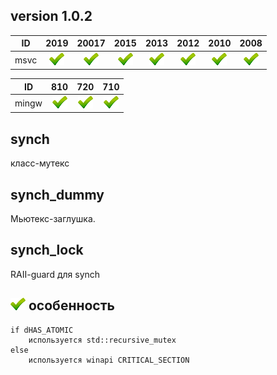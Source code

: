﻿
[P]: ../images/progress.png
[V]: ../images/success.png
[X]: ../images/failed.png
[D]: ../images/danger.png
[E]: ../images/empty.png
[N]: ../images/na.png

version 1.0.2
---

| **ID** | 2019      | 20017     | 2015      | 2013      | 2012      | 2010      | 2008      |  
|:------:|:---------:|:---------:|:---------:|:---------:|:---------:|:---------:|:---------:|  
| msvc   | [![V]][0] | [![V]][0] | [![V]][0] | [![V]][0] | [![V]][0] | [![V]][0] | [![V]][0] |  

| **ID**  | 810       | 720       | 710       |  
|:-------:|:---------:|:---------:|:---------:|  
| mingw   | [![V]][0] | [![V]][0] | [![V]][0] |  


[0]: #synch  "класс мьютекс"  

synch
-----
класс-мутекс

synch_dummy
-----
Мьютекс-заглушка.  


synch_lock
-----
RAII-guard для synch  



[![V]][0] особенность
----

```
if dHAS_ATOMIC
    используется std::recursive_mutex
else
    используется winapi CRITICAL_SECTION
```

